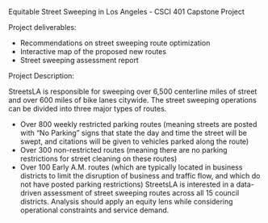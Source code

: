 Equitable Street Sweeping in Los Angeles - CSCI 401 Capstone Project

Project deliverables:
<ul>
<li>Recommendations on street sweeping route optimization</li>
<li>Interactive map of the proposed new routes</li>
<li>Street sweeping assessment report</li>
</ul>
Project Description:

StreetsLA is responsible for sweeping over 6,500 centerline miles of street
and over 600 miles of bike lanes citywide. The street sweeping operations
can be divided into three major types of routes.
<ul>
<li>Over 800 weekly restricted parking routes (meaning streets are
  posted with “No Parking” signs that state the day and time the
  street will be swept, and citations will be given to vehicles parked
  along the route)</li>
<li>Over 300 non-restricted routes (meaning there are no parking
  restrictions for street cleaning on these routes)</li>
<li>Over 100 Early A.M. routes (which are typically located in business
  districts to limit the disruption of business and traffic flow, and
  which do not have posted parking restrictions)
  StreetsLA is interested in a data-driven assessment of street sweeping
  routes across all 15 council districts. Analysis should apply an equity lens
  while considering operational constraints and service demand.</li>
</ul>
